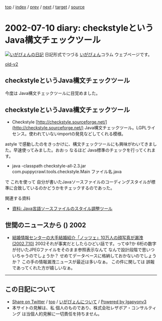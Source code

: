[top](../index.html) 
 / [index](index.html) 
 / [prev](ig020709.html) 
 / [next](ig020711.html) 
 / [target](http://www.igapyon.jp/igapyon/diary/2002/ig020710.html) 
 / [source](https://github.com/igapyon/diary/blob/master/2002/ig020710.src.md) 

2002-07-10 diary: checkstyleというJava構文チェックツール
=====================================================================================================
[![いがぴょんの日記](http://www.igapyon.jp/igapyon/diary/images/iga200306s.jpg "いがぴょん")](http://www.igapyon.jp/igapyon/diary/memo/memoigapyon.html) 日記形式でつづる [いがぴょん](http://www.igapyon.jp/igapyon/diary/memo/memoigapyon.html)コラム ウェブページです。

[old-v2](ig020710-orig.html)

## checkstyleというJava構文チェックツール

今度は Java構文チェックツールに目覚めました。


## checkstyleというJava構文チェックツール

* Checkstyle
  [http://checkstyle.sourceforge.net/](http://checkstyle.sourceforge.net/)
  Java構文チェックツール。LGPLライセンス。使われていないimportの発見などしてくれる模様。

astyle で感動したのをきっかけに、構文チェックツールにも興味がわいてきました。早速使ってみました。おおっ なるほど Java標準のチェックを行ってくれます。

* java -classpath checkstyle-all-2.3.jar com.puppycrawl.tools.checkstyle.Main
  ファイル名.java

で これを使って 自分が書いたJavaソースファイルのコーディングスタイルが標準に合致しているのかどうかをチェックするのであった。

関連する資料

* [資料: Java言語ソースファイルのスタイル調整ツール](../memo/memojavastyle.html)

## 世間のニュースから () 2002

* [結婚情報センターの大手結婚紹介「ノッツェ」10万人の顔写真が漏洩(2002.7.10)](https://www.netsecurity.ne.jp/article/1/5885.html)  2002それが事実だとしたらひどい話です。ってゆ?か 6桁の数字が付いたJPEGファイルをそのまま参照表示なんて なんで設計段階で思いついちゃうのでしょうか？ せめてデータベースに格納しておかないのでしょうか？ この手の情報漏洩ニュースが最近は多いなぁ。 この件に関しては 誤報であってくれた方が嬉しいなぁ。


----------------------------------------------------------------------------------------------------

## この日記について

* [Share on Twitter](https://twitter.com/intent/tweet?hashtags=igapyon%2Cdiary%2C%E3%81%84%E3%81%8C%E3%81%B4%E3%82%87%E3%82%93&text=checkstyle%E3%81%A8%E3%81%84%E3%81%86Java%E6%A7%8B%E6%96%87%E3%83%81%E3%82%A7%E3%83%83%E3%82%AF%E3%83%84%E3%83%BC%E3%83%AB&url=http%3A%2F%2Fwww.igapyon.jp%2Figapyon%2Fdiary%2F2002%2Fig020710.html) / [top](../index.html) / [いがぴょんについて](http://www.igapyon.jp/igapyon/diary/memo/memoigapyon.html) / [Powered by Igapyonv3](https://github.com/igapyon/igapyonv3)
* 本サイトの見解は、私 個人のものであり、株式会社レザボア・コンサルティング は当個人的見解に一切責任を持ちません。 

